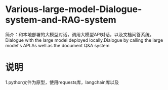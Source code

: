 # Various-large-model-Dialogue-system-and-RAG-system
简介：和本地部署的大模型对话，调用大模型API对话，以及文档问答系统。
Dialogue with the large model deployed locally.Dialogue by calling the large model's API.As well as the document Q&A system
# 说明
1.python文件为原型，使用requests库，langchain库以及
